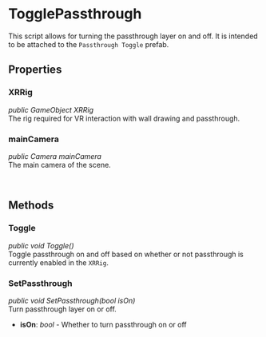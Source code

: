 # TogglePassthrough

This script allows for turning the passthrough layer on and off. It is intended to be attached to the `Passthrough Toggle` prefab.

## Properties

### XRRig
*public GameObject XRRig*
<br>The rig required for VR interaction with wall drawing and passthrough.

### mainCamera
*public Camera mainCamera*
<br>The main camera of the scene.

<br>

## Methods

### Toggle
*public void Toggle()*
<br>Toggle passthrough on and off based on whether or not passthrough is currently enabled in the `XRRig`.

### SetPassthrough
*public void SetPassthrough(bool isOn)*<br>
Turn passthrough layer on or off.
- **isOn**: *bool* - Whether to turn passthrough on or off 

